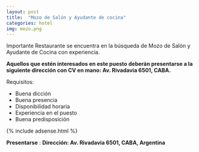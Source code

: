 ```yaml
---
layout: post
title:  "Mozo de Salón y Ayudante de cocina"
categories: hotel
img: mozo.png
---
```


Importante Restaurante se encuentra en la búsqueda de Mozo de Salón y Ayudante de Cocina con experiencia.
 
**Aquellos que estén interesados en este puesto deberán presentarse a la siguiente dirección con CV en mano: 
 Av. Rivadavia 6501, CABA.**

Requisitos:
- Buena dicción
- Buena presencia
- Disponibilidad horaria
- Experiencia en el puesto
- Buena predisposición

{% include adsense.html %}

**Presentarse** :
**Dirección: Av. Rivadavia 6501, CABA, Argentina**
